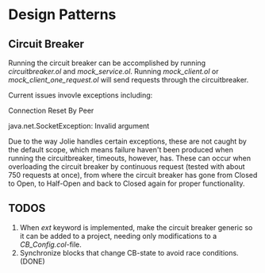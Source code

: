 # Design Patterns

## Circuit Breaker

Running the circuit breaker can be accomplished by running *circuitbreaker.ol* and *mock_service.ol*. Running *mock_client.ol* or *mock_client_one_request.ol* will send requests through the circuitbreaker.

Current issues invovle exceptions including:

Connection Reset By Peer

java.net.SocketException: Invalid argument

Due to the way Jolie handles certain exceptions, these are not caught by the default scope, which means failure haven't been produced when running the circuitbreaker, timeouts, however, has. These can occur when overloading the circuit breaker by continuous request (tested with about 750 requests at once), from where the circuit breaker has gone from Closed to Open, to Half-Open and back to Closed again for proper functionality.

## TODOS

1. When _ext_ keyword is implemented, make the circuit breaker generic so it can be added to a project, needing only modifications to a *CB_Config.col*-file.
2. Synchronize blocks that change CB-state to avoid race conditions. (DONE)
